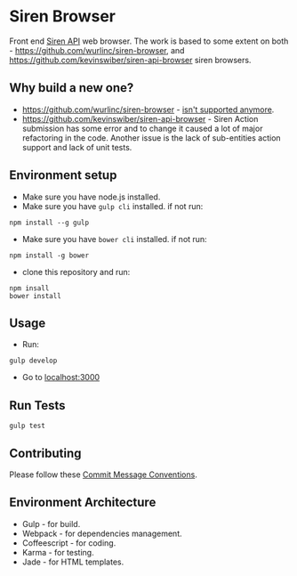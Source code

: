 # Siren Browser
Front end [Siren API](https://github.com/kevinswiber/siren) web browser.
The work is based to some extent on both - https://github.com/wurlinc/siren-browser, and https://github.com/kevinswiber/siren-api-browser siren browsers.

## Why build a new one?
* https://github.com/wurlinc/siren-browser - [isn't supported anymore](https://github.com/wurlinc/siren-browser/issues/4).
* https://github.com/kevinswiber/siren-api-browser - Siren Action submission has some error and to change it caused a lot of major refactoring in the code. Another issue is the lack of sub-entities action support and lack of unit tests.

## Environment setup
* Make sure you have node.js installed.
* Make sure you have `gulp cli` installed. if not run:
```
npm install --g gulp
```
* Make sure you have `bower cli` installed. if not run:
```
npm install -g bower
```
* clone this repository and run:
```
npm insall
bower install

```


## Usage
* Run:
```
gulp develop
```
* Go to [localhost:3000](http://localhost:3000/)

## Run Tests
```
gulp test
```

## Contributing
Please follow these [Commit Message Conventions](https://github.com/camunda/camunda.org/blob/master/COMMIT_MESSAGES.md).


## Environment Architecture
* Gulp - for build.
* Webpack - for dependencies management.
* Coffeescript - for coding.
* Karma - for testing.
* Jade - for HTML templates.
